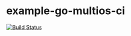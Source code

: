 # example-go-multios-ci

[![Build Status](https://travis-ci.org/kumatch/example-go-multios-ci.svg?branch=master)](https://travis-ci.org/kumatch/example-go-multios-ci)
